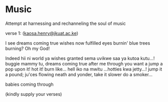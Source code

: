 # Music
Attempt at harnessing and rechanneling the soul of music

verse 1: (kaosa.henry@jkuat.ac.ke)

I see dreams coming true
wishes now fulfilled 
eyes burnin' blue
trees burning? Oh my God!

Indeed hii ni world ya wishes granted 
sema uvikwe saa ya kutoa kutu...!
buggie mammy tu, dreams coming true
after me through you want a jump a pop upon it! hot it!
burn like... hell iko na mwitu ...hotties kwa jetty...!
jump it a pound; ju'ces flowing neath and yonder, take it
slower do a smoker...

babies coming through

(kindly supply your verses)

